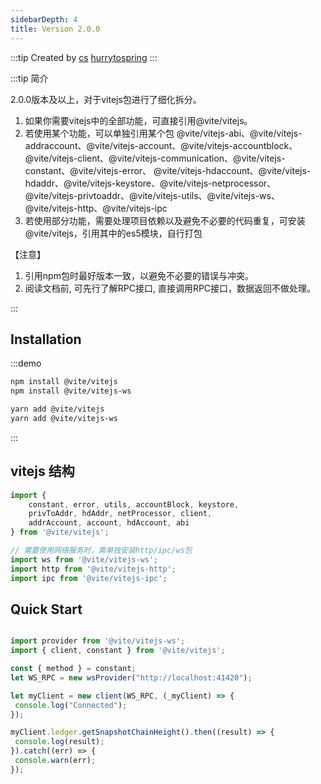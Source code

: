 ```yaml
---
sidebarDepth: 4
title: Version 2.0.0
---
```


:::tip Created by
[cs](https://github.com/lovelycs)
[hurrytospring](https://github.com/hurrytospring)
:::

:::tip 简介

2.0.0版本及以上，对于vitejs包进行了细化拆分。

1. 如果你需要vitejs中的全部功能，可直接引用@vite/vitejs。
2. 若使用某个功能，可以单独引用某个包
@vite/vitejs-abi、@vite/vitejs-addraccount、@vite/vitejs-account、@vite/vitejs-accountblock、
@vite/vitejs-client、@vite/vitejs-communication、@vite/vitejs-constant、@vite/vitejs-error、
@vite/vitejs-hdaccount、@vite/vitejs-hdaddr、@vite/vitejs-keystore、@vite/vitejs-netprocessor、
@vite/vitejs-privtoaddr、@vite/vitejs-utils、@vite/vitejs-ws、@vite/vitejs-http、@vite/vitejs-ipc
3. 若使用部分功能，需要处理项目依赖以及避免不必要的代码重复，可安装@vite/vitejs，引用其中的es5模块，自行打包

【注意】
1. 引用npm包时最好版本一致，以避免不必要的错误与冲突。
2. 阅读文档前, 可先行了解RPC接口, 直接调用RPC接口，数据返回不做处理。

:::

## Installation

:::demo

```bash tab:npm
npm install @vite/vitejs
npm install @vite/vitejs-ws
```

```bash tab:yarn
yarn add @vite/vitejs
yarn add @vite/vitejs-ws
```

:::

## vitejs 结构

```javascript 引入
import {
    constant, error, utils, accountBlock, keystore, 
    privToAddr, hdAddr, netProcessor, client, 
    addrAccount, account, hdAccount, abi
} from '@vite/vitejs';

// 需要使用网络服务时，需单独安装http/ipc/ws包
import ws from '@vite/vitejs-ws';
import http from '@vite/vitejs-http';
import ipc from '@vite/vitejs-ipc';
```

## Quick Start  

```javascript

import provider from '@vite/vitejs-ws';
import { client, constant } from '@vite/vitejs';

const { method } = constant;
let WS_RPC = new wsProvider("http://localhost:41420");

let myClient = new client(WS_RPC, (_myClient) => {
 console.log("Connected");
});

myClient.ledger.getSnapshotChainHeight().then((result) => {
 console.log(result);
}).catch((err) => {
 console.warn(err);
});

```
